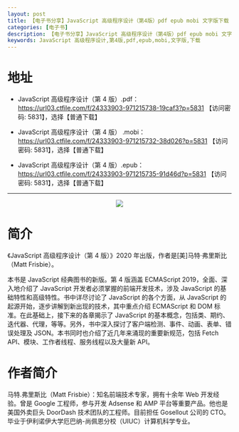 ```yaml
---
layout: post
title: 【电子书分享】JavaScript 高级程序设计（第4版）pdf epub mobi 文字版下载
categories: [电子书]
description: 【电子书分享】JavaScript 高级程序设计（第4版）pdf epub mobi 文字版下载
keywords: JavaScript 高级程序设计,第4版,pdf,epub,mobi,文字版,下载
---
```


# 地址

- JavaScript 高级程序设计（第 4 版）.pdf：<https://url03.ctfile.com/f/24333903-971215738-19caf3?p=5831> 【访问密码: 5831】，选择【普通下载】

- JavaScript 高级程序设计（第 4 版） .mobi：<https://url03.ctfile.com/f/24333903-971215732-38d026?p=5831> 【访问密码: 5831】，选择【普通下载】

- JavaScript 高级程序设计（第 4 版）.epub：<https://url03.ctfile.com/f/24333903-971215735-91d46d?p=5831> 【访问密码: 5831】，选择【普通下载】

---

<div align="center"><img src="https://cdn.jsdelivr.net/gh/isanthree/blog-gallery/pic/advanced-programming-for-javascript.jpg"/></div>

# 简介

《JavaScript 高级程序设计（第 4 版）》2020 年出版，作者是[美]马特·弗里斯比（Matt Frisbie）。

本书是 JavaScript 经典图书的新版。第 4 版涵盖 ECMAScript 2019，全面、深入地介绍了 JavaScript 开发者必须掌握的前端开发技术，涉及 JavaScript 的基础特性和高级特性。书中详尽讨论了 JavaScript 的各个方面，从 JavaScript 的起源开始，逐步讲解到新出现的技术，其中重点介绍 ECMAScript 和 DOM 标准。在此基础上，接下来的各章揭示了 JavaScript 的基本概念，包括类、期约、迭代器、代理，等等。另外，书中深入探讨了客户端检测、事件、动画、表单、错误处理及 JSON。本书同时也介绍了近几年来涌现的重要新规范，包括 Fetch API、模块、工作者线程、服务线程以及大量新 API。

# 作者简介

马特.弗里斯比（Matt Frisbie）：知名前端技术专家，拥有十余年 Web 开发经验。曾是 Google 工程师，参与开发 Adsense 和 AMP 平台等重要产品。他也是美国外卖巨头 DoorDash 技术团队的工程师。目前担任 Gosellout 公司的 CTO。毕业于伊利诺伊大学厄巴纳-尚佩恩分校（UIUC）计算机科学专业。
